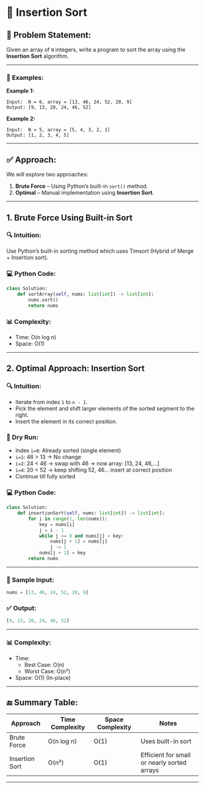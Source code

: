 # 📌 Insertion Sort

## 🧠 Problem Statement:
Given an array of `N` integers, write a program to sort the array using the **Insertion Sort** algorithm.

---

### 🧾 Examples:

**Example 1:**
```
Input:  N = 6, array = [13, 46, 24, 52, 20, 9]
Output: [9, 13, 20, 24, 46, 52]
```

**Example 2:**
```
Input:  N = 5, array = [5, 4, 3, 2, 1]
Output: [1, 2, 3, 4, 5]
```

---

## ✅ Approach:

We will explore two approaches:

1. **Brute Force** – Using Python’s built-in `sort()` method.
2. **Optimal** – Manual implementation using **Insertion Sort**.

---

## 1. Brute Force Using Built-in Sort

### 🔍 Intuition:
Use Python’s built-in sorting method which uses Timsort (Hybrid of Merge + Insertion sort).

### 💻 Python Code:
```python
class Solution:
    def sortArray(self, nums: list[int]) -> list[int]:
        nums.sort()
        return nums
```

### 📊 Complexity:
- Time: O(n log n)
- Space: O(1)

---

## 2. Optimal Approach: Insertion Sort

### 🔍 Intuition:
- Iterate from index `1` to `n - 1`.
- Pick the element and shift larger elements of the sorted segment to the right.
- Insert the element in its correct position.

### 🔄 Dry Run:

- Index `i=0`: Already sorted (single element)
- `i=1`: 46 > 13 → No change
- `i=2`: 24 < 46 → swap with 46 → now array: [13, 24, 46,...]
- `i=4`: 20 < 52 → keep shifting 52, 46... insert at correct position
- Continue till fully sorted

### 💻 Python Code:
```python
class Solution:
    def insertionSort(self, nums: list[int]) -> list[int]:
        for i in range(1, len(nums)):
            key = nums[i]
            j = i - 1
            while j >= 0 and nums[j] > key:
                nums[j + 1] = nums[j]
                j -= 1
            nums[j + 1] = key
        return nums
```

---

### 🧪 Sample Input:
```python
nums = [13, 46, 24, 52, 20, 9]
```

### ✅ Output:
```python
[9, 13, 20, 24, 46, 52]
```

---

### 📊 Complexity:
- Time: 
  - Best Case: O(n)
  - Worst Case: O(n²)
- Space: O(1) (In-place)

---

## 🔚 Summary Table:

| Approach       | Time Complexity | Space Complexity | Notes                                  |
|----------------|------------------|-------------------|----------------------------------------|
| Brute Force    | O(n log n)       | O(1)              | Uses built-in sort                     |
| Insertion Sort | O(n²)            | O(1)              | Efficient for small or nearly sorted arrays |

---

